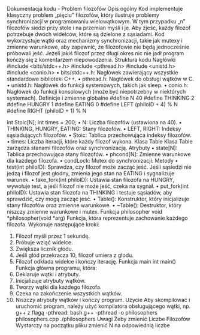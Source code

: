 Dokumentacja kodu - Problem filozofów
Opis ogólny
Kod implementuje klasyczny problem „pięciu” filozofów, który ilustruje problemy synchronizacji w programowaniu wielowątkowym. W tym przypadku „n” filozofów siedzi przy stole i na przemian myśli i je. Aby zjeść, każdy filozof potrzebuje dwóch widelców, które są dzielone z sąsiadami. Kod wykorzystuje wątki oraz mechanizmy synchronizacji, takie jak mutexy i zmienne warunkowe, aby zapewnić, że filozofowie nie będą jednocześnie próbowali jeść. Jeżeli jakiś filozof przez długi okres nic nie jadł program kończy się z komentarzem niepowodzenia.
Struktura kodu
Nagłówki
#include <bits/stdc++.h>
#include <pthread.h>
#include <unistd.h>
#include <conio.h>
•	bits/stdc++.h: Nagłówek zawierający wszystkie standardowe biblioteki C++.
•	pthread.h: Nagłówek do obsługi wątków w C.
•	unistd.h: Nagłówek do funkcji systemowych, takich jak sleep.
•	conio.h: Nagłówek do funkcji konsolowych (może być niepotrzebny w niektórych systemach).
Definicje i zmienne globalne
#define N 40
#define THINKING 2
#define HUNGRY 1
#define EATING 0
#define LEFT (philoID + 4) % N
#define RIGHT (philoID + 1) % N

int Stoic[N];
int times = 200;
•	N: Liczba filozofów (ustawiona na 40).
•	THINKING, HUNGRY, EATING: Stany filozofów.
•	LEFT, RIGHT: Indeksy sąsiadujących filozofów.
•	Stoic: Tablica przechowująca indeksy filozofów.
•	times: Liczba iteracji, które każdy filozof wykona.
Klasa Table
Klasa Table zarządza stanami filozofów oraz synchronizacją.
Atrybuty
•	state[N]: Tablica przechowująca stany filozofów.
•	phcond[N]: Zmienne warunkowe dla każdego filozofa.
•	condLock: Mutex do synchronizacji.
Metody
•	test(int philoID): Sprawdza, czy filozof może zacząć jeść. Jeśli sąsiedzi nie jedzą i filozof jest głodny, zmienia jego stan na EATING i sygnalizuje warunek.
•	take_fork(int philoID): Ustawia stan filozofa na HUNGRY, wywołuje test, a jeśli filozof nie może jeść, czeka na sygnał.
•	put_fork(int philoID): Ustawia stan filozofa na THINKING i testuje sąsiadów, aby sprawdzić, czy mogą zacząć jeść.
•	Table(): Konstruktor, który inicjalizuje stany filozofów oraz zmienne warunkowe.
•	~Table(): Destruktor, który niszczy zmienne warunkowe i mutex.
Funkcja philosopher
void *philosopher(void *arg)
Funkcja, która reprezentuje zachowanie każdego filozofa. Wykonuje następujące kroki:
1.	Filozof myśli przez 1 sekundę.
2.	Próbuje wziąć widelce.
3.	Zwiększa licznik głodu.
4.	Jeśli głód przekracza 10, filozof umiera z głodu.
5.	Filozof odkłada widelce i kończy iterację.
Funkcja main
int main()
Funkcja główna programu, która:
1.	Deklaruje wątki i atrybuty.
2.	Inicjalizuje atrybuty wątków.
3.	Tworzy wątki dla każdego filozofa.
4.	Czeka na zakończenie wszystkich wątków.
5.	Niszczy atrybuty wątków i kończy program.
Użycie
Aby skompilować i uruchomić program, należy użyć kompilatora obsługującego wątki, np. g++ z flagą -pthread:
bash
g++ -pthread -o philosophers philosophers.cpp
./philosophers
Uwagi
   Żeby zmienić Liczbe Filozofów Wystarczy na początku pliku zmienić N na odpowiednią liczbe
